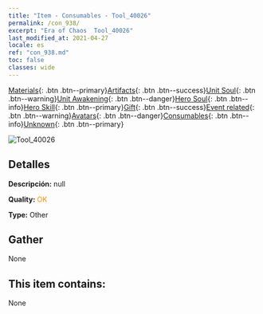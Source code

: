 ```yaml
---
title: "Item - Consumables - Tool_40026"
permalink: /con_938/
excerpt: "Era of Chaos  Tool_40026"
last_modified_at: 2021-04-27
locale: es
ref: "con_938.md"
toc: false
classes: wide
---
```

 [Materials](/ItemsES/){: .btn .btn--primary}[Artifacts](/ItemsES/Artifacts/){: .btn .btn--success}[Unit Soul](/ItemsES/UnitSoul/){: .btn .btn--warning}[Unit Awakening](/ItemsES/UnitAwakening/){: .btn .btn--danger}[Hero Soul](/ItemsES/HeroSoul/){: .btn .btn--info}[Hero Skill](/ItemsES/HeroSkill/){: .btn .btn--primary}[Gift](/ItemsES/Gift/){: .btn .btn--success}[Event related](/ItemsES/Events/){: .btn .btn--warning}[Avatars](/ItemsES/Avatars/){: .btn .btn--danger}[Consumables](/ItemsES/Consumables/){: .btn .btn--info}[Unknown](/ItemsES/Unknown/){: .btn .btn--primary}

 ![Tool_40026](/images/t/i_40026.png)

## Detalles
 **Descripción:** null

 **Quality:** <span style="color: #FF8C00">OK</span>

 **Type:** Other

## Gather

  None

## This item contains:

  None

